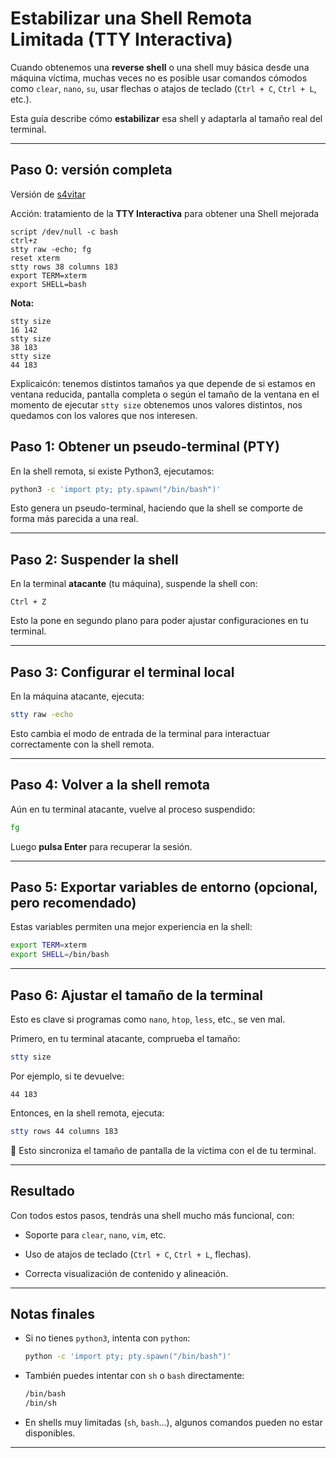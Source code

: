 # Estabilizar una Shell Remota Limitada (TTY Interactiva)

Cuando obtenemos una **reverse shell** o una shell muy básica desde una máquina víctima, muchas veces no es posible usar comandos cómodos como `clear`, `nano`, `su`, usar flechas o atajos de teclado (`Ctrl + C`, `Ctrl + L`, etc.).

Esta guía describe cómo **estabilizar** esa shell y adaptarla al tamaño real del terminal.

---
## Paso 0: versión completa

Versión de [s4vitar](https://github.com/s4vitar)

Acción: tratamiento de la **TTY Interactiva** para obtener una Shell mejorada

```Shell
script /dev/null -c bash
ctrl+z
stty raw -echo; fg
reset xterm
stty rows 38 columns 183
export TERM=xterm
export SHELL=bash
```

**Nota:** 

```Shell
stty size
16 142
stty size
38 183
stty size
44 183
```

Explicaicón: tenemos distintos tamaños ya que depende de si estamos en ventana reducida, pantalla completa o según el tamaño de la ventana en el momento de ejecutar `stty size` obtenemos unos valores distintos, nos quedamos con los valores que nos interesen.
## Paso 1: Obtener un pseudo-terminal (PTY)

En la shell remota, si existe Python3, ejecutamos:

```bash
python3 -c 'import pty; pty.spawn("/bin/bash")'
````

Esto genera un pseudo-terminal, haciendo que la shell se comporte de forma más parecida a una real.

---

## Paso 2: Suspender la shell

En la terminal **atacante** (tu máquina), suspende la shell con:

```
Ctrl + Z
```

Esto la pone en segundo plano para poder ajustar configuraciones en tu terminal.

---

## Paso 3: Configurar el terminal local

En la máquina atacante, ejecuta:

```bash
stty raw -echo
```

Esto cambia el modo de entrada de la terminal para interactuar correctamente con la shell remota.

---

## Paso 4: Volver a la shell remota

Aún en tu terminal atacante, vuelve al proceso suspendido:

```bash
fg
```

Luego **pulsa Enter** para recuperar la sesión.

---

## Paso 5: Exportar variables de entorno (opcional, pero recomendado)

Estas variables permiten una mejor experiencia en la shell:

```bash
export TERM=xterm
export SHELL=/bin/bash
```

---

## Paso 6: Ajustar el tamaño de la terminal

Esto es clave si programas como `nano`, `htop`, `less`, etc., se ven mal.

Primero, en tu terminal atacante, comprueba el tamaño:

```bash
stty size
```

Por ejemplo, si te devuelve:

```
44 183
```

Entonces, en la shell remota, ejecuta:

```bash
stty rows 44 columns 183
```

🔧 Esto sincroniza el tamaño de pantalla de la víctima con el de tu terminal.

---

## Resultado

Con todos estos pasos, tendrás una shell mucho más funcional, con:

- Soporte para `clear`, `nano`, `vim`, etc.
    
- Uso de atajos de teclado (`Ctrl + C`, `Ctrl + L`, flechas).
    
- Correcta visualización de contenido y alineación.
    

---

## Notas finales

- Si no tienes `python3`, intenta con `python`:
    
    ```bash
    python -c 'import pty; pty.spawn("/bin/bash")'
    ```
    
- También puedes intentar con `sh` o `bash` directamente:
    
    ```bash
    /bin/bash
    /bin/sh
    ```
    
- En shells muy limitadas (`sh`, `bash`...), algunos comandos pueden no estar disponibles.
    

---

